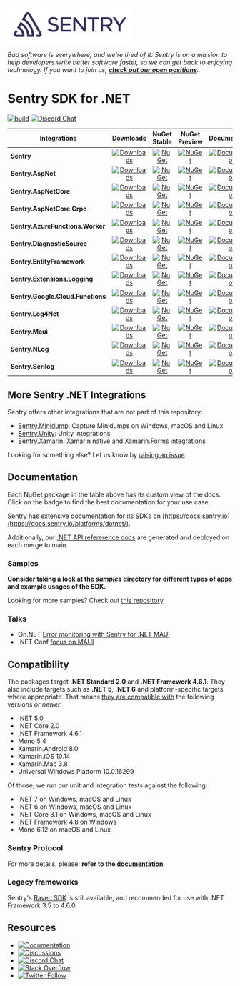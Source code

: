 [![Sentry](https://raw.githubusercontent.com/getsentry/sentry-dotnet/main/.assets/sentry-wordmark-dark-280x84.png)](https://sentry.io/?utm_source=github&utm_medium=logo)

_Bad software is everywhere, and we're tired of it. Sentry is on a mission to help developers write better software faster, so we can get back to enjoying technology. If you want to join us, [**check out our open positions**](https://sentry.io/careers/)._

Sentry SDK for .NET
===========

[![build](https://github.com/getsentry/sentry-dotnet/workflows/build/badge.svg?branch=main)](https://github.com/getsentry/sentry-dotnet/actions?query=branch%3Amain)
[![Discord Chat](https://img.shields.io/discord/621778831602221064?logo=discord&logoColor=ffffff&color=7389D8)](https://discord.gg/PXa5Apfe7K)


|            Integrations            |       Downloads       |      NuGet Stable     |     NuGet Preview     |     Documentation     |
| ---------------------------------- | :-------------------: | :-------------------: | :-------------------: | :-------------------: |
| **Sentry**                         | [![Downloads](https://img.shields.io/nuget/dt/Sentry.svg)](https://www.nuget.org/packages/Sentry) | [![NuGet](https://img.shields.io/nuget/v/Sentry.svg)](https://www.nuget.org/packages/Sentry)   |    [![NuGet](https://img.shields.io/nuget/vpre/Sentry.svg)](https://www.nuget.org/packages/Sentry)   | [![Documentation](https://img.shields.io/badge/documentation-sentry.io-green.svg)](https://docs.sentry.io/platforms/dotnet/) |
| **Sentry.AspNet**                  | [![Downloads](https://img.shields.io/nuget/dt/Sentry.AspNet.svg)](https://www.nuget.org/packages/Sentry.AspNet) | [![NuGet](https://img.shields.io/nuget/v/Sentry.AspNet.svg)](https://www.nuget.org/packages/Sentry.AspNet)   |   [![NuGet](https://img.shields.io/nuget/vpre/Sentry.AspNet.svg)](https://www.nuget.org/packages/Sentry.AspNet)   | [![Documentation](https://img.shields.io/badge/documentation-sentry.io-green.svg)](https://docs.sentry.io/platforms/dotnet/guides/aspnet) |
| **Sentry.AspNetCore**              | [![Downloads](https://img.shields.io/nuget/dt/Sentry.AspNetCore.svg)](https://www.nuget.org/packages/Sentry.AspNetCore) | [![NuGet](https://img.shields.io/nuget/v/Sentry.AspNetCore.svg)](https://www.nuget.org/packages/Sentry.AspNetCore)   |   [![NuGet](https://img.shields.io/nuget/vpre/Sentry.AspNetCore.svg)](https://www.nuget.org/packages/Sentry.AspNetCore)   | [![Documentation](https://img.shields.io/badge/documentation-sentry.io-green.svg)](https://docs.sentry.io/platforms/dotnet/guides/aspnetcore/) |
| **Sentry.AspNetCore.Grpc**         | [![Downloads](https://img.shields.io/nuget/dt/Sentry.AspNetCore.Grpc.svg)](https://www.nuget.org/packages/Sentry.AspNetCore.Grpc) | [![NuGet](https://img.shields.io/nuget/v/Sentry.AspNetCore.Grpc.svg)](https://www.nuget.org/packages/Sentry.AspNetCore.Grpc)   |   [![NuGet](https://img.shields.io/nuget/vpre/Sentry.AspNetCore.Grpc.svg)](https://www.nuget.org/packages/Sentry.AspNetCore.Grpc)   | [![Documentation](https://img.shields.io/badge/documentation-sentry.io-green.svg)](https://docs.sentry.io/platforms/dotnet/guides/aspnetcore/) |
| **Sentry.AzureFunctions.Worker**   | [![Downloads](https://img.shields.io/nuget/dt/Sentry.AzureFunctions.Worker.svg)](https://www.nuget.org/packages/Sentry.AzureFunctions.Worker.Grpc) | [![NuGet](https://img.shields.io/nuget/v/Sentry.AzureFunctions.Worker.svg)](https://www.nuget.org/packages/Sentry.AzureFunctions.Worker)   |   [![NuGet](https://img.shields.io/nuget/vpre/Sentry.AzureFunctions.Worker.svg)](https://www.nuget.org/packages/Sentry.AzureFunctions.Worker)   | [![Documentation](https://img.shields.io/badge/documentation-sentry.io-green.svg)](https://docs.sentry.io/platforms/dotnet/guides/azure-functions-worker/) |
| **Sentry.DiagnosticSource**        | [![Downloads](https://img.shields.io/nuget/dt/Sentry.DiagnosticSource.svg)](https://www.nuget.org/packages/Sentry.DiagnosticSource) | [![NuGet](https://img.shields.io/nuget/v/Sentry.DiagnosticSource.svg)](https://www.nuget.org/packages/Sentry.DiagnosticSource)   | [![NuGet](https://img.shields.io/nuget/vpre/Sentry.DiagnosticSource.svg)](https://www.nuget.org/packages/Sentry.DiagnosticSource)   | [![Documentation](https://img.shields.io/badge/documentation-sentry.io-green.svg)](https://docs.sentry.io/platforms/dotnet/performance/instrumentation/automatic-instrumentation/#diagnosticsource-integration) |
| **Sentry.EntityFramework**         | [![Downloads](https://img.shields.io/nuget/dt/Sentry.EntityFramework.svg)](https://www.nuget.org/packages/Sentry.EntityFramework) | [![NuGet](https://img.shields.io/nuget/v/Sentry.EntityFramework.svg)](https://www.nuget.org/packages/Sentry.EntityFramework)   |   [![NuGet](https://img.shields.io/nuget/vpre/Sentry.EntityFramework.svg)](https://www.nuget.org/packages/Sentry.EntityFramework)   | [![Documentation](https://img.shields.io/badge/documentation-sentry.io-green.svg)](https://docs.sentry.io/platforms/dotnet/guides/entityframework) |
| **Sentry.Extensions.Logging**      | [![Downloads](https://img.shields.io/nuget/dt/Sentry.Extensions.Logging.svg)](https://www.nuget.org/packages/Sentry.Extensions.Logging) | [![NuGet](https://img.shields.io/nuget/v/Sentry.Extensions.Logging.svg)](https://www.nuget.org/packages/Sentry.Extensions.Logging)   | [![NuGet](https://img.shields.io/nuget/vpre/Sentry.Extensions.Logging.svg)](https://www.nuget.org/packages/Sentry.Extensions.Logging)   | [![Documentation](https://img.shields.io/badge/documentation-sentry.io-green.svg)](https://docs.sentry.io/platforms/dotnet/guides/extensions-logging/) |
| **Sentry.Google.Cloud.Functions**  | [![Downloads](https://img.shields.io/nuget/dt/Sentry.Google.Cloud.Functions.svg)](https://www.nuget.org/packages/Sentry.Google.Cloud.Functions) | [![NuGet](https://img.shields.io/nuget/v/Sentry.Google.Cloud.Functions.svg)](https://www.nuget.org/packages/Sentry.Google.Cloud.Functions)   |   [![NuGet](https://img.shields.io/nuget/vpre/Sentry.Google.Cloud.Functions.svg)](https://www.nuget.org/packages/Sentry.Google.Cloud.Functions)   | [![Documentation](https://img.shields.io/badge/documentation-sentry.io-green.svg)](https://docs.sentry.io/platforms/dotnet/guides/gcp-functions/) |
| **Sentry.Log4Net**                 | [![Downloads](https://img.shields.io/nuget/dt/Sentry.Log4Net.svg)](https://www.nuget.org/packages/Sentry.Log4Net) | [![NuGet](https://img.shields.io/nuget/v/Sentry.Log4Net.svg)](https://www.nuget.org/packages/Sentry.Log4Net)   | [![NuGet](https://img.shields.io/nuget/vpre/Sentry.Log4Net.svg)](https://www.nuget.org/packages/Sentry.Log4Net)   | [![Documentation](https://img.shields.io/badge/documentation-sentry.io-green.svg)](https://docs.sentry.io/platforms/dotnet/guides/log4net) |
| **Sentry.Maui**                    | [![Downloads](https://img.shields.io/nuget/dt/Sentry.Maui.svg)](https://www.nuget.org/packages/Sentry.Maui) | [![NuGet](https://img.shields.io/nuget/v/Sentry.Maui.svg)](https://www.nuget.org/packages/Sentry.Maui)   | [![NuGet](https://img.shields.io/nuget/vpre/Sentry.Maui.svg)](https://www.nuget.org/packages/Sentry.Maui)   | [![Documentation](https://img.shields.io/badge/documentation-sentry.io-green.svg)](https://docs.sentry.io/platforms/dotnet/guides/maui) |
| **Sentry.NLog**                    | [![Downloads](https://img.shields.io/nuget/dt/Sentry.NLog.svg)](https://www.nuget.org/packages/Sentry.NLog) | [![NuGet](https://img.shields.io/nuget/v/Sentry.NLog.svg)](https://www.nuget.org/packages/Sentry.NLog)   | [![NuGet](https://img.shields.io/nuget/vpre/Sentry.NLog.svg)](https://www.nuget.org/packages/Sentry.NLog)   | [![Documentation](https://img.shields.io/badge/documentation-sentry.io-green.svg)](https://docs.sentry.io/platforms/dotnet/guides/nlog) |
| **Sentry.Serilog**                 | [![Downloads](https://img.shields.io/nuget/dt/Sentry.Serilog.svg)](https://www.nuget.org/packages/Serilog) | [![NuGet](https://img.shields.io/nuget/v/Sentry.Serilog.svg)](https://www.nuget.org/packages/Sentry.Serilog)   | [![NuGet](https://img.shields.io/nuget/vpre/Sentry.Serilog.svg)](https://www.nuget.org/packages/Sentry.Serilog)   | [![Documentation](https://img.shields.io/badge/documentation-sentry.io-green.svg)](https://docs.sentry.io/platforms/dotnet/guides/serilog) |

## More Sentry .NET Integrations

Sentry offers other integrations that are not part of this repository:

* [Sentry.Minidump](https://github.com/getsentry/sentry-dotnet-minidump): Capture Minidumps on Windows, macOS and Linux
* [Sentry.Unity](https://github.com/getsentry/sentry-unity): Unity integrations
* [Sentry.Xamarin](https://github.com/getsentry/sentry-xamarin): Xamarin native and Xamarin.Forms integrations

Looking for something else? Let us know by [raising an issue](https://github.com/getsentry/sentry-dotnet/issues/new).

## Documentation

Each NuGet package in the table above has its custom view of the docs. Click on the badge to find the best documentation for your use case.

Sentry has extensive documentation for its SDKs on [https://docs.sentry.io](https://docs.sentry.io/platforms/dotnet/).

Additionally, our [.NET API refererence docs](https://getsentry.github.io/sentry-dotnet/index.html) are generated and deployed on each merge to main.

### Samples

**Consider taking a look at the _[samples](https://github.com/getsentry/sentry-dotnet/tree/main/samples)_ directory for different types of apps and example usages of the SDK.**

Looking for more samples? Check out [this repository](https://github.com/getsentry/examples).

### Talks

* On.NET [Error monitoring with Sentry for .NET MAUI](https://www.youtube.com/watch?v=8YmEC4iKD2I)
* .NET Conf [focus on MAUI](https://www.youtube.com/watch?v=RW3hiukVXZQ&list=PLdo4fOcmZ0oWePZU3W162NJ9vcXqgpMVc) 

## Compatibility

The packages target **.NET Standard 2.0** and **.NET Framework 4.6.1**.
They also include targets such as **.NET 5**, **.NET 6** and platform-specific targets where appropriate.
That means [they are compatible with](https://docs.microsoft.com/dotnet/standard/net-standard) the following versions _or newer_:

* .NET 5.0
* .NET Core 2.0
* .NET Framework 4.6.1
* Mono 5.4
* Xamarin.Android 8.0
* Xamarin.iOS 10.14
* Xamarin.Mac 3.8
* Universal Windows Platform 10.0.16299

Of those, we run our unit and integration tests against the following:

* .NET 7 on Windows, macOS and Linux
* .NET 6 on Windows, macOS and Linux
* .NET Core 3.1 on Windows, macOS and Linux
* .NET Framework 4.8 on Windows
* Mono 6.12 on macOS and Linux

### Sentry Protocol

For more details, please: **refer to the [documentation](https://getsentry.github.io/sentry-dotnet/index.html)**

### Legacy frameworks

Sentry's [Raven SDK](https://github.com/getsentry/raven-csharp/) is still available, and recommended for use with .NET Framework 3.5 to 4.6.0.

## Resources
* [![Documentation](https://img.shields.io/badge/documentation-sentry.io-green.svg)](https://docs.sentry.io/platforms/dotnet/)
* [![Discussions](https://img.shields.io/github/discussions/getsentry/sentry-dotnet.svg)](https://github.com/getsentry/sentry-dotnet/discussions)
* [![Discord Chat](https://img.shields.io/discord/621778831602221064?logo=discord&logoColor=ffffff&color=7389D8)](https://discord.gg/PXa5Apfe7K)
* [![Stack Overflow](https://img.shields.io/badge/stack%20overflow-sentry-green.svg)](http://stackoverflow.com/questions/tagged/sentry)
* [![Twitter Follow](https://img.shields.io/twitter/follow/getsentry?label=getsentry&style=social)](https://twitter.com/intent/follow?screen_name=getsentry)
